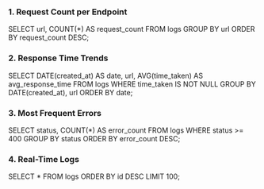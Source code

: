 ### 1. Request Count per Endpoint ###

SELECT url, COUNT(*) AS request_count
FROM logs
GROUP BY url
ORDER BY request_count DESC;

###  2. Response Time Trends ###

SELECT 
  DATE(created_at) AS date,
  url,
  AVG(time_taken) AS avg_response_time
FROM logs
WHERE time_taken IS NOT NULL
GROUP BY DATE(created_at), url
ORDER BY date;

### 3. Most Frequent Errors ###

SELECT status, COUNT(*) AS error_count
FROM logs
WHERE status >= 400
GROUP BY status
ORDER BY error_count DESC;

### 4. Real-Time Logs ###

SELECT * 
FROM logs
ORDER BY id DESC
LIMIT 100;


